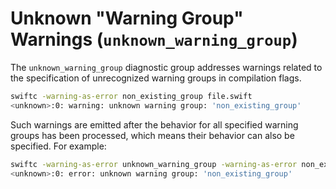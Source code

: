 # Unknown "Warning Group" Warnings (`unknown_warning_group`)

The `unknown_warning_group` diagnostic group addresses warnings related to the specification of unrecognized warning groups in compilation flags.

```sh
swiftc -warning-as-error non_existing_group file.swift
<unknown>:0: warning: unknown warning group: 'non_existing_group'
```

Such warnings are emitted after the behavior for all specified warning groups has been processed, which means their behavior can also be specified. For example:

```sh
swiftc -warning-as-error unknown_warning_group -warning-as-error non_existing_group file.swift
<unknown>:0: error: unknown warning group: 'non_existing_group'
```
